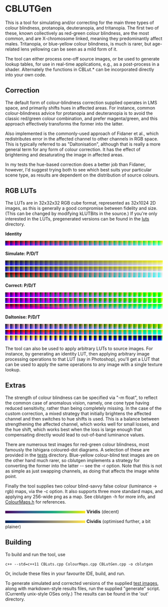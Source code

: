 CBLUTGen
========

This is a tool for simulating and/or correcting for the main three types of
colour blindness, protanopia, deuteranopia, and tritanopia. The first two of
these, known collectively as red-green colour blindness, are the most common,
and are X-chromosome linked, meaning they predominantly affect males.
Tritanopia, or blue-yellow colour blindness, is much is rarer, but age-related
lens yellowing can be seen as a mild form of it.

The tool can either process one-off source images, or be used to generate lookup
tables, for use in real-time applications, e.g., as a post-process in a shader.
Alternately the functions in CBLut.* can be incorporated directly into your own
code.


Correction
----------

The default form of colour-blindness correction supplied operates in LMS space,
and primarily shifts hues in affected areas. For instance, common
colour-blindness advice for protanopia and deuteranopia is to avoid the classic
red/green colour combination, and prefer magenta/green, and this approach
effectively transforms the former into the latter.

Also implemented is the commonly-used approach of Fidaner et al., which
redistributes error in the affected channel to other channels in RGB space. This
is typically referred to as "Daltonisation", although that is really a more
general term for any form of colour correction. It has the effect of brightening
and desaturating the image in affected areas.

In my tests the hue-based correction does a better job than Fidaner, however,
I'd suggest trying both to see which best suits your particular scene type, as
results are dependent on the distribution of source colours.


RGB LUTs
--------

The LUTs are in 32x32x32 RGB cube format, represented as 32x1024 2D images, as
this is generally a good compromise between fidelity and size. (This can be
changed by modifying kLUTBits in the source.) If you're only interested in the
LUTs, pregenerated versions can be found in the [luts](luts) directory.

__Identity__

![](luts/identity_lut.png)

__Simulate: P/D/T__

![](luts/protanope_simulate_lut.png)
![](luts/deuteranope_simulate_lut.png)
![](luts/tritanope_simulate_lut.png)

__Correct: P/D/T__

![](luts/protanope_correct_lut.png)
![](luts/deuteranope_correct_lut.png)
![](luts/tritanope_correct_lut.png)

__Daltonise: P/D/T__

![](luts/protanope_daltonise_lut.png)
![](luts/deuteranope_daltonise_lut.png)
![](luts/tritanope_daltonise_lut.png)

The tool can also be used to apply arbitrary LUTs to source images. For
instance, by generating an identity LUT, then applying arbitrary image
processing operations to that LUT (say in Photoshop), you'll get a LUT that can
be used to apply the same operations to any image with a single texture lookup.


Extras
------

The strength of colour blindness can be specified via "-m float", to reflect the
common case of anomalous vision, namely, one cone type having reduced
sensitivity, rather than being completely missing. In the case of the custom
correction, a mixed strategy that initially brightens the affected channel and
then switches to hue shifts is used. This is a balance between strengthening the
affected channel, which works well for small losses, and the hue shift, which
works best when the loss is large enough that compensating directly would lead
to out-of-band luminance values.

There are numerous test images for red-green colour blindness, most famously the
Ishigara coloured-dot diagrams. A selection of these are provided in the
[tests](tests) directory. Blue-yellow colour-blind test images are on the other
hand much rarer, so cblutgen implements a strategy for converting the former
into the latter -- see the -r option. Note that this is not as simple as just
swapping channels, as doing that affects the image white point.

Finally the tool supplies two colour blind-savvy false colour (luminance -> rgb)
maps, via the -c option. It also supports three more standard maps, and applying
any 256-wide png as a map. See cblutgen -h for more info, and
[ColourMaps.h](ColourMaps.h) for references.

![](luts/viridis_lut.png)     __Viridis__ (decent)

![](luts/cividis_lut.png)     __Cividis__ (optimised further, a bit plainer)


Building
--------

To build and run the tool, use

    c++ --std=c++11 CBLuts.cpp ColourMaps.cpp CBLutGen.cpp -o cblutgen

Or, include these files in your favourite IDE, build, and run.

To generate simulated and corrected versions of the supplied [test
images](tests), along with markdown-style results files, run the supplied
"generate" script. (Currently unix-style OSes only.) The results can be found in
the 'out' directory.
